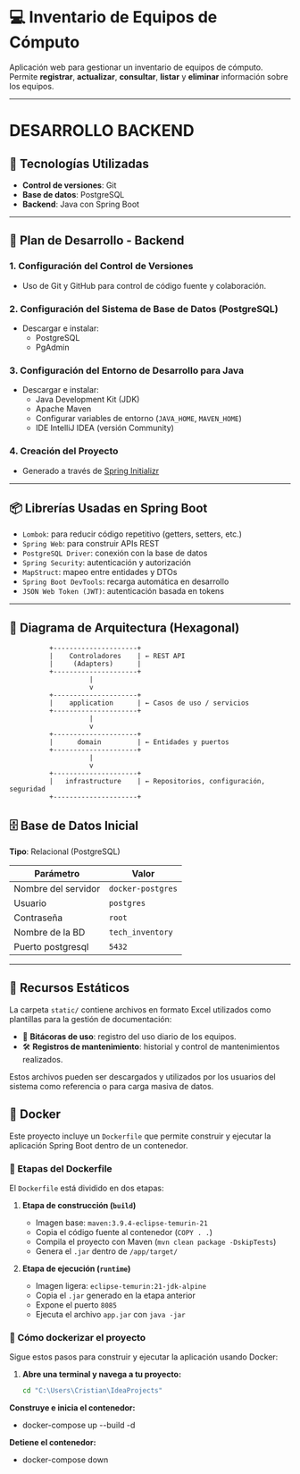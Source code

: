 # 💻 Inventario de Equipos de Cómputo

Aplicación web para gestionar un inventario de equipos de cómputo.  
Permite **registrar**, **actualizar**, **consultar**, **listar** y **eliminar** información sobre los equipos.

---

# DESARROLLO BACKEND

## 🚀 Tecnologías Utilizadas

- **Control de versiones**: Git
- **Base de datos**: PostgreSQL
- **Backend**: Java con Spring Boot

---

## 🧩 Plan de Desarrollo - Backend

### 1. Configuración del Control de Versiones

- Uso de Git y GitHub para control de código fuente y colaboración.

### 2. Configuración del Sistema de Base de Datos (PostgreSQL)

- Descargar e instalar:
  - PostgreSQL
  - PgAdmin

### 3. Configuración del Entorno de Desarrollo para Java

- Descargar e instalar:
  - Java Development Kit (JDK)
  - Apache Maven
  - Configurar variables de entorno (`JAVA_HOME`, `MAVEN_HOME`)
  - IDE IntelliJ IDEA (versión Community)

### 4. Creación del Proyecto

- Generado a través de [Spring Initializr](https://start.spring.io)

---

## 📦 Librerías Usadas en Spring Boot

- `Lombok`: para reducir código repetitivo (getters, setters, etc.)
- `Spring Web`: para construir APIs REST
- `PostgreSQL Driver`: conexión con la base de datos
- `Spring Security`: autenticación y autorización
- `MapStruct`: mapeo entre entidades y DTOs
- `Spring Boot DevTools`: recarga automática en desarrollo
- `JSON Web Token (JWT)`: autenticación basada en tokens

---

## 🧱 Diagrama de Arquitectura (Hexagonal)

              +---------------------+
              |    Controladores    | ← REST API
              |     (Adapters)      |
              +---------------------+
                        |
                        v
              +---------------------+
              |    application      | ← Casos de uso / servicios
              +---------------------+
                        |
                        v
              +---------------------+
              |      domain         | ← Entidades y puertos
              +---------------------+
                        |
                        v
              +---------------------+
              |   infrastructure    | ← Repositorios, configuración, seguridad
              +---------------------+

## 🗄️ Base de Datos Inicial

**Tipo**: Relacional (PostgreSQL)

| Parámetro              | Valor              |
|------------------------|--------------------|
| Nombre del servidor    | `docker-postgres`  |
| Usuario                | `postgres`         |
| Contraseña             | `root`             |
| Nombre de la BD        | `tech_inventory`   |
| Puerto postgresql      | `5432`   |

---

## 📁 Recursos Estáticos

La carpeta `static/` contiene archivos en formato Excel utilizados como plantillas para la gestión de documentación:

- 📝 **Bitácoras de uso**: registro del uso diario de los equipos.
- 🛠️ **Registros de mantenimiento**: historial y control de mantenimientos realizados.

Estos archivos pueden ser descargados y utilizados por los usuarios del sistema como referencia o para carga masiva de datos.


## 🐳 Docker

Este proyecto incluye un `Dockerfile` que permite construir y ejecutar la aplicación Spring Boot dentro de un contenedor.

### 🧱 Etapas del Dockerfile

El `Dockerfile` está dividido en dos etapas:

1. **Etapa de construcción (`build`)**
   - Imagen base: `maven:3.9.4-eclipse-temurin-21`
   - Copia el código fuente al contenedor (`COPY . .`)
   - Compila el proyecto con Maven (`mvn clean package -DskipTests`)
   - Genera el `.jar` dentro de `/app/target/`

2. **Etapa de ejecución (`runtime`)**
   - Imagen ligera: `eclipse-temurin:21-jdk-alpine`
   - Copia el `.jar` generado en la etapa anterior
   - Expone el puerto `8085`
   - Ejecuta el archivo `app.jar` con `java -jar`
  
### 🚀 Cómo dockerizar el proyecto

Sigue estos pasos para construir y ejecutar la aplicación usando Docker:

1. **Abre una terminal y navega a tu proyecto:**

   ```bash
   cd "C:\Users\Cristian\IdeaProjects"

**Construye e inicia el contenedor:**
  - docker-compose up --build -d

**Detiene el contenedor:**
  - docker-compose down 

